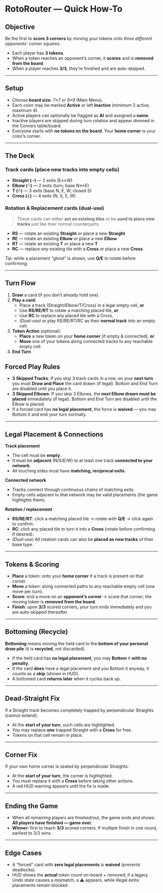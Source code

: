 # RotoRouter — Quick How-To

## Objective

Be the first to **score 3 corners** by moving your tokens onto _three different opponents’ corner squares_.

- Each player has **3 tokens**.
- When a token reaches an opponent’s corner, it **scores** and is **removed from the board**.
- When a player reaches **3/3**, they’re finished and are auto-skipped.

---

## Setup

- Choose **board size**: _7×7_ or _9×9_ (Main Menu).
- Each color may be marked **Active** or left **Inactive** (minimum 2 active, maximum 4).
- Active players can optionally be flagged as **AI** and assigned a **name**.
- Inactive players are skipped during turn rotation and appear dimmed in the Corners table/board.
- Everyone starts with **no tokens on the board**. Your **home corner** is your color’s corner.

---

## The Deck

### Track cards (place new tracks into empty cells)

- **Straight (─)** — 2 exits (E↔W)
- **Elbow (└)** — 2 exits (turn; base N↔E)
- **T (┴)** — 3 exits (base N, E, W; closed S)
- **Cross (┼)** — 4 exits (N, S, E, W)

### Rotation & Replacement cards (dual-use)

> These cards can either **act on existing tiles** _or_ be **used to place new tracks** just like their normal counterparts.

- **RS** — rotate an existing **Straight** _or_ place a new **Straight**
- **RE** — rotate an existing **Elbow** _or_ place a new **Elbow**
- **RT** — rotate an existing **T** _or_ place a new **T**
- **RC** — replace _any_ existing tile with a **Cross** _or_ place a new **Cross**

_Tip:_ while a placement “ghost” is shown, use **Q/E** to rotate before confirming.

---

## Turn Flow

1. **Draw** a card (if you don’t already hold one).
2. **Play a card**:
   - Place a track (Straight/Elbow/T/Cross) in a legal empty cell, **or**
   - Use **RS/RE/RT** to rotate a matching placed tile, **or**
   - Use **RC** to replace any placed tile with a Cross,
   - _(Dual-use)_ or play RS/RE/RT/RC as their **normal track** into an empty cell.
3. **Token Action** (optional):
   - **Place** a new token on your **home corner** (if empty & connected), **or**
   - **Move** one of your tokens along connected tracks to any reachable empty cell.
4. **End Turn**.

## Forced Play Rules

- **3 Skipped Tracks**: If you skip 3 track cards in a row, on your **next turn** you must **Draw and Place** the card drawn (if legal). Bottom and End Turn are disabled until you place it.
- **3 Skipped Elbows**: If you skip 3 Elbows, the **next Elbow drawn must be placed** immediately (if legal). Bottom and End Turn are disabled until the Elbow is placed.
- If a forced card has **no legal placement**, the force is **waived** — you may Bottom it and end your turn normally.

---

## Legal Placement & Connections

**Track placement**

- The cell must be **empty**.
- It must be **adjacent** (N/S/E/W) to at least one track **connected to your network**.
- All touching sides must have **matching, reciprocal exits**.

**Connected network**

- Tracks connect through continuous chains of matching exits.
- Empty cells adjacent to that network may be valid placements (the game highlights them).

**Rotation / replacement**

- **RS/RE/RT**: click a matching placed tile → rotate with **Q/E** → click again to confirm.
- **RC**: click any placed tile to turn it into a **Cross** (rotate before confirming if desired).
- _(Dual-use)_ All rotation cards can also be **placed as new tracks** of their base type.

---

## Tokens & Scoring

- **Place** a token: onto your **home corner** if a track is present on that corner.
- **Move** a token: along connected paths to any reachable empty cell (one move per turn).
- **Score**: end a move on an **opponent’s corner** → score that corner; the moving token is **removed from the board**.
- **Finish**: upon **3/3** scored corners, your turn ends immediately and you are auto-skipped thereafter.

---

## Bottoming (Recycle)

**Bottoming** means moving the held card to the **bottom of your personal draw pile** (it is **recycled**, not discarded).

- If the held card has **no legal placement**, you may **Bottom** it **with no penalty**.
- If the card **does** have a legal placement and you Bottom it anyway, it counts as a **skip** (shown in HUD).
- A bottomed card **returns later** when it cycles back up.

---

## Dead-Straight Fix

If a Straight track becomes completely trapped by perpendicular Straights (cannot extend):

- At the **start of your turn**, such cells are highlighted.
- You may replace **one** trapped Straight with a **Cross** for free.
- Tokens on that cell remain in place.

---

## Corner Fix

If your own home corner is sealed by perpendicular Straights:

- At the **start of your turn**, the corner is highlighted.
- You must replace it with a **Cross** before taking other actions.
- A red HUD warning appears until the fix is made.

---

## Ending the Game

- When all remaining players are finished/out, the game ends and shows:  
  **All players have finished — game over.**
- **Winner:** first to reach **3/3** scored corners. If multiple finish in one round, earliest to 3/3 wins.

---

## Edge Cases

- A “forced” card with **zero legal placements** is **waived** (prevents deadlocks).
- HUD shows the **actual** token count on-board + removed; if a legacy Undo state causes a mismatch, a ⚠ appears, while illegal extra placements remain blocked.
